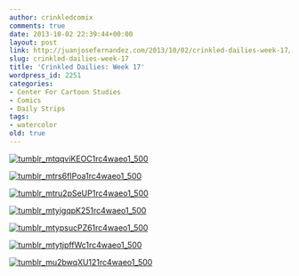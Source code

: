 ```yaml
---
author: crinkledcomix
comments: true
date: 2013-10-02 22:39:44+00:00
layout: post
link: http://juanjosefernandez.com/2013/10/02/crinkled-dailies-week-17/
slug: crinkled-dailies-week-17
title: 'Crinkled Dailies: Week 17'
wordpress_id: 2251
categories:
- Center For Cartoon Studies
- Comics
- Daily Strips
tags:
- watercolor
old: true
---
```


[![tumblr_mtqqviKEOC1rc4waeo1_500](http://fernandezjuanjose.files.wordpress.com/2013/10/tumblr_mtqqvikeoc1rc4waeo1_500.gif)](http://fernandezjuanjose.files.wordpress.com/2013/10/tumblr_mtqqvikeoc1rc4waeo1_500.gif)

[![tumblr_mtrs6fIPoa1rc4waeo1_500](http://fernandezjuanjose.files.wordpress.com/2013/10/tumblr_mtrs6fipoa1rc4waeo1_500.gif)](http://fernandezjuanjose.files.wordpress.com/2013/10/tumblr_mtrs6fipoa1rc4waeo1_500.gif)

[![tumblr_mtru2pSeUP1rc4waeo1_500](http://fernandezjuanjose.files.wordpress.com/2013/10/tumblr_mtru2pseup1rc4waeo1_500.gif)](http://fernandezjuanjose.files.wordpress.com/2013/10/tumblr_mtru2pseup1rc4waeo1_500.gif)

[![tumblr_mtyigqpK251rc4waeo1_500](http://fernandezjuanjose.files.wordpress.com/2013/10/tumblr_mtyigqpk251rc4waeo1_500.gif)](http://fernandezjuanjose.files.wordpress.com/2013/10/tumblr_mtyigqpk251rc4waeo1_500.gif)

[![tumblr_mtypsucPZ61rc4waeo1_500](http://fernandezjuanjose.files.wordpress.com/2013/10/tumblr_mtypsucpz61rc4waeo1_500.gif)](http://fernandezjuanjose.files.wordpress.com/2013/10/tumblr_mtypsucpz61rc4waeo1_500.gif)

[![tumblr_mtytjpffWc1rc4waeo1_500](http://fernandezjuanjose.files.wordpress.com/2013/10/tumblr_mtytjpffwc1rc4waeo1_500.gif)](http://fernandezjuanjose.files.wordpress.com/2013/10/tumblr_mtytjpffwc1rc4waeo1_500.gif)

[![tumblr_mu2bwqXU121rc4waeo1_500](http://fernandezjuanjose.files.wordpress.com/2013/10/tumblr_mu2bwqxu121rc4waeo1_500.gif)](http://fernandezjuanjose.files.wordpress.com/2013/10/tumblr_mu2bwqxu121rc4waeo1_500.gif)
